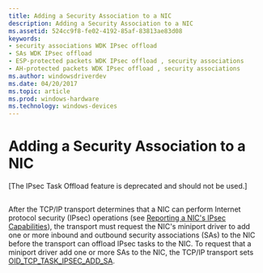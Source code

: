 ```yaml
---
title: Adding a Security Association to a NIC
description: Adding a Security Association to a NIC
ms.assetid: 524cc9f8-fe02-4192-85af-83813ae83d08
keywords:
- security associations WDK IPsec offload
- SAs WDK IPsec offload
- ESP-protected packets WDK IPsec offload , security associations
- AH-protected packets WDK IPsec offload , security associations
ms.author: windowsdriverdev
ms.date: 04/20/2017
ms.topic: article
ms.prod: windows-hardware
ms.technology: windows-devices
---
```


# Adding a Security Association to a NIC

\[The IPsec Task Offload feature is deprecated and should not be used.\]

## <a href="" id="ddk-adding-a-security-association-to-a-nic-ng"></a>


After the TCP/IP transport determines that a NIC can perform Internet protocol security (IPsec) operations (see [Reporting a NIC's IPsec Capabilities](reporting-a-nic-s-ipsec-capabilities.md)), the transport must request the NIC's miniport driver to add one or more inbound and outbound security associations (SAs) to the NIC before the transport can offload IPsec tasks to the NIC. To request that a miniport driver add one or more SAs to the NIC, the TCP/IP transport sets [OID\_TCP\_TASK\_IPSEC\_ADD\_SA](https://msdn.microsoft.com/library/windows/hardware/ff569808).

 

 





